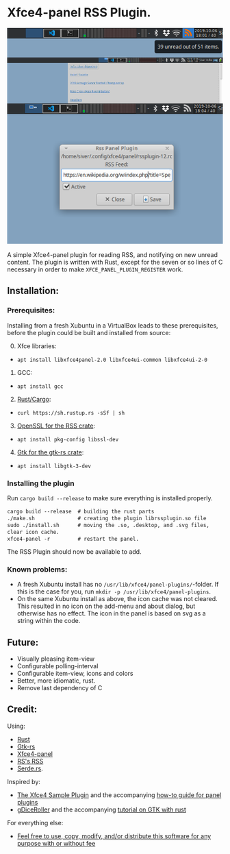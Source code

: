 
Xfce4-panel RSS Plugin.
=======================

![The plugin in use](rss-plugin.png)

A simple Xfce4-panel plugin for reading RSS, and notifying on new unread content. The plugin is written with Rust, except for the seven or so lines of C necessary in order to make `XFCE_PANEL_PLUGIN_REGISTER` work. 


Installation:
-------------

### Prerequisites:

Installing from a fresh Xubuntu in a VirtualBox leads to these prerequisites, before the plugin could be built and installed from source:

0. Xfce libraries:
  - `apt install libxfce4panel-2.0 libxfce4ui-common libxfce4ui-2-0`
1. GCC:
  - `apt install gcc`
2. [Rust/Cargo](https://www.rust-lang.org/tools/install):
  - `curl https://sh.rustup.rs -sSf | sh`
3. [OpenSSL for the RSS crate](https://docs.rs/openssl/0.10.25/openssl/#automatic):
  - `apt install pkg-config libssl-dev`
4. [Gtk for the gtk-rs crate](https://gtk-rs.org/docs-src/requirements):
  - `apt install libgtk-3-dev`




### Installing the plugin

Run `cargo build --release` to make sure everything is installed properly.


```
cargo build --release  # building the rust parts
./make.sh              # creating the plugin librssplugin.so file 
sudo ./install.sh      # moving the .so, .desktop, and .svg files, clear icon cache.
xfce4-panel -r         # restart the panel.
```

The RSS Plugin should now be available to add.

### Known problems:

- A fresh Xubuntu install has no `/usr/lib/xfce4/panel-plugins/`-folder. If this is the case for you, run `mkdir -p /usr/lib/xfce4/panel-plugins`.
- On the same Xubuntu install as above, the icon cache was not cleared. This resulted in no icon on the add-menu and about dialog, but otherwise has no effect. The icon in the panel is based on svg as a string within the code.  



Future:
-------

- Visually pleasing item-view
- Configurable polling-interval
- Configurable item-view, icons and colors
- Better, more idiomatic, rust.
- Remove last dependency of C


Credit:
-------

Using:
- [Rust](https://www.rust-lang.org/)
- [Gtk-rs](https://gtk-rs.org/)
- [Xfce4-panel](https://docs.xfce.org/xfce/xfce4-panel/start)
- [RS's RSS](https://github.com/rust-syndication/rss)
- [Serde.rs](https://serde.rs/). 

Inspired by:
- [The Xfce4 Sample Plugin](https://git.xfce.org/panel-plugins/xfce4-sample-plugin/) and the accompanying [how-to guide for panel plugins](https://wiki.xfce.org/dev/howto/panel_plugins)
- [gDiceRoller](https://gitlab.gnome.org/NoraCodes/gdiceroller/) and the accompanying [tutorial on GTK with rust](https://nora.codes/tutorial/speedy-desktop-apps-with-gtk-and-rust/)


For everything else:
- [Feel free to use, copy, modify, and/or distribute this software for any purpose with or without fee](https://opensource.org/licenses/0BSD)
